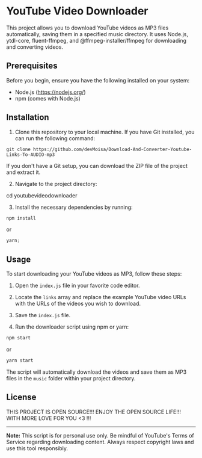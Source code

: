 # YouTube Video Downloader

This project allows you to download YouTube videos as MP3 files automatically, saving them in a specified music directory. It uses Node.js, ytdl-core, fluent-ffmpeg, and @ffmpeg-installer/ffmpeg for downloading and converting videos.

## Prerequisites

Before you begin, ensure you have the following installed on your system:

- Node.js (https://nodejs.org/)
- npm (comes with Node.js)

## Installation

1. Clone this repository to your local machine. If you have Git installed, you can run the following command:

```git
git clone https://github.com/devMoisa/Download-And-Converter-Youtube-Links-To-AUDIO-mp3
```

If you don't have a Git setup, you can download the ZIP file of the project and extract it.

2. Navigate to the project directory:

cd youtubevideodownloader

3. Install the necessary dependencies by running:

```javascript
npm install
```

or

```javascript
yarn;
```

## Usage

To start downloading your YouTube videos as MP3, follow these steps:

1. Open the `index.js` file in your favorite code editor.

2. Locate the `links` array and replace the example YouTube video URLs with the URLs of the videos you wish to download.

3. Save the `index.js` file.

4. Run the downloader script using npm or yarn:

```javascript
npm start
```

or

```javascript
yarn start
```

The script will automatically download the videos and save them as MP3 files in the `music` folder within your project directory.

## License

THIS PROJECT IS OPEN SOURCE!!! ENJOY THE OPEN SOURCE LIFE!!!
WITH MORE LOVE FOR YOU <3 !!!

---

**Note:** This script is for personal use only. Be mindful of YouTube's Terms of Service regarding downloading content. Always respect copyright laws and use this tool responsibly.
